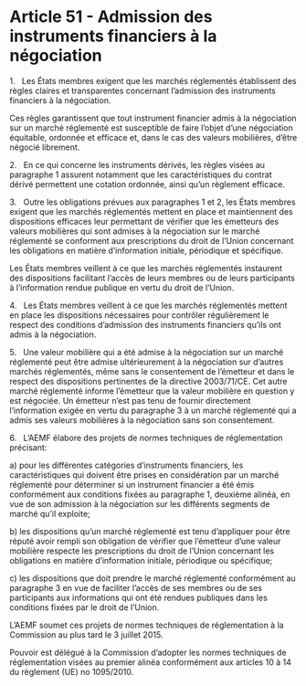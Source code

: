 # Article 51 - Admission des instruments financiers à la négociation


1.   Les États membres exigent que les marchés réglementés établissent des règles claires et transparentes concernant l’admission des instruments financiers à la négociation.

Ces règles garantissent que tout instrument financier admis à la négociation sur un marché réglementé est susceptible de faire l’objet d’une négociation équitable, ordonnée et efficace et, dans le cas des valeurs mobilières, d’être négocié librement.

2.   En ce qui concerne les instruments dérivés, les règles visées au paragraphe 1 assurent notamment que les caractéristiques du contrat dérivé permettent une cotation ordonnée, ainsi qu’un règlement efficace.

3.   Outre les obligations prévues aux paragraphes 1 et 2, les États membres exigent que les marchés réglementés mettent en place et maintiennent des dispositions efficaces leur permettant de vérifier que les émetteurs des valeurs mobilières qui sont admises à la négociation sur le marché réglementé se conforment aux prescriptions du droit de l’Union concernant les obligations en matière d’information initiale, périodique et spécifique.

Les États membres veillent à ce que les marchés réglementés instaurent des dispositions facilitant l’accès de leurs membres ou de leurs participants à l’information rendue publique en vertu du droit de l’Union.

4.   Les États membres veillent à ce que les marchés réglementés mettent en place les dispositions nécessaires pour contrôler régulièrement le respect des conditions d’admission des instruments financiers qu’ils ont admis à la négociation.

5.   Une valeur mobilière qui a été admise à la négociation sur un marché réglementé peut être admise ultérieurement à la négociation sur d’autres marchés réglementés, même sans le consentement de l’émetteur et dans le respect des dispositions pertinentes de la directive 2003/71/CE. Cet autre marché réglementé informe l’émetteur que la valeur mobilière en question y est négociée. Un émetteur n’est pas tenu de fournir directement l’information exigée en vertu du paragraphe 3 à un marché réglementé qui a admis ses valeurs mobilières à la négociation sans son consentement.

6.   L’AEMF élabore des projets de normes techniques de réglementation précisant:

a) pour les différentes catégories d’instruments financiers, les caractéristiques qui doivent être prises en considération par un marché réglementé pour déterminer si un instrument financier a été émis conformément aux conditions fixées au paragraphe 1, deuxième alinéa, en vue de son admission à la négociation sur les différents segments de marché qu’il exploite;

b) les dispositions qu’un marché réglementé est tenu d’appliquer pour être réputé avoir rempli son obligation de vérifier que l’émetteur d’une valeur mobilière respecte les prescriptions du droit de l’Union concernant les obligations en matière d’information initiale, périodique ou spécifique;

c) les dispositions que doit prendre le marché réglementé conformément au paragraphe 3 en vue de faciliter l’accès de ses membres ou de ses participants aux informations qui ont été rendues publiques dans les conditions fixées par le droit de l’Union.

L’AEMF soumet ces projets de normes techniques de réglementation à la Commission au plus tard le 3 juillet 2015.

Pouvoir est délégué à la Commission d’adopter les normes techniques de réglementation visées au premier alinéa conformément aux articles 10 à 14 du règlement (UE) no 1095/2010.
